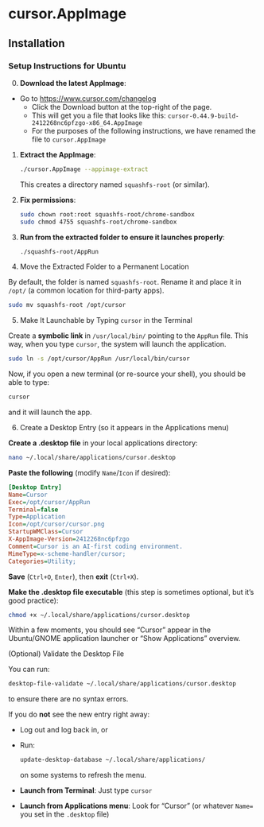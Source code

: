 # cursor.AppImage

## Installation

### Setup Instructions for Ubuntu

0. **Download the latest AppImage**:
- Go to https://www.cursor.com/changelog
  - Click the Download button at the top-right of the page.
  - This will get you a file that looks like this: `cursor-0.44.9-build-2412268nc6pfzgo-x86_64.AppImage`
  - For the purposes of the following instructions, we have renamed the file to `cursor.AppImage`

1. **Extract the AppImage**:
   ```bash
   ./cursor.AppImage --appimage-extract
   ```
   This creates a directory named `squashfs-root` (or similar).

2. **Fix permissions**:
   ```bash
   sudo chown root:root squashfs-root/chrome-sandbox
   sudo chmod 4755 squashfs-root/chrome-sandbox
   ```

3. **Run from the extracted folder to ensure it launches properly**:
   ```bash
   ./squashfs-root/AppRun
   ```

4. Move the Extracted Folder to a Permanent Location

By default, the folder is named `squashfs-root`. Rename it and place it in `/opt/` (a common location for third-party apps).

```bash
sudo mv squashfs-root /opt/cursor
```
5. Make It Launchable by Typing `cursor` in the Terminal

Create a **symbolic link** in `/usr/local/bin/` pointing to the `AppRun` file. This way, when you type `cursor`, the system will launch the application.

```bash
sudo ln -s /opt/cursor/AppRun /usr/local/bin/cursor
```

Now, if you open a new terminal (or re-source your shell), you should be able to type:
```bash
cursor
```
and it will launch the app.

6. Create a Desktop Entry (so it appears in the Applications menu)

**Create a .desktop file** in your local applications directory:
   ```bash
   nano ~/.local/share/applications/cursor.desktop
   ```
**Paste the following** (modify `Name`/`Icon` if desired):

```ini
[Desktop Entry]
Name=Cursor
Exec=/opt/cursor/AppRun
Terminal=false
Type=Application
Icon=/opt/cursor/cursor.png
StartupWMClass=Cursor
X-AppImage-Version=2412268nc6pfzgo
Comment=Cursor is an AI-first coding environment.
MimeType=x-scheme-handler/cursor;
Categories=Utility;
```
**Save** (`Ctrl+O`, `Enter`), then **exit** (`Ctrl+X`).

**Make the .desktop file executable** (this step is sometimes optional, but it’s good practice):
   ```bash
   chmod +x ~/.local/share/applications/cursor.desktop
   ```

Within a few moments, you should see “Cursor” appear in the Ubuntu/GNOME application launcher or “Show Applications” overview.

(Optional) Validate the Desktop File

You can run:
```bash
desktop-file-validate ~/.local/share/applications/cursor.desktop
```
to ensure there are no syntax errors.

If you do **not** see the new entry right away:
- Log out and log back in, or  
- Run:
  ```bash
  update-desktop-database ~/.local/share/applications/
  ```
  on some systems to refresh the menu.

- **Launch from Terminal**: Just type `cursor`  
- **Launch from Applications menu**: Look for “Cursor” (or whatever `Name=` you set in the `.desktop` file)
